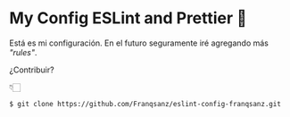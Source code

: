# My Config ESLint and Prettier 👀

Está es mi configuración. En el futuro seguramente iré agregando más _"rules"_.

¿Contribuir?

👇🏻
```sh
$ git clone https://github.com/Franqsanz/eslint-config-franqsanz.git
```